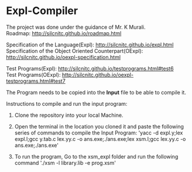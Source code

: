 # Expl-Compiler

The project was done under the guidance of Mr. K Murali. <br>
Roadmap: http://silcnitc.github.io/roadmap.html

Specification of the Language(Expl): http://silcnitc.github.io/expl.html <br>
Specification of the Object Oriented Counterpart(OExpl): http://silcnitc.github.io/oexpl-specification.html

Test Programs(Expl): http://silcnitc.github.io/testprograms.html#test6 <br>
Test Programs(OExpl): http://silcnitc.github.io/oexpl-testprograms.html#test7

The Program needs to be copied into the **Input** file to be able to compile it.

Instructions to compile and run the input program:

1. Clone the repository into your local Machine.

2. Open the terminal in the location you cloned it and paste the following series of commands to compile the Input Program: 'yacc -d expl.y;lex expl.l;gcc y.tab.c lex.yy.c -o ans.exe;./ans.exe;lex xsm.l;gcc lex.yy.c -o ans.exe;./ans.exe'

3. To run the program, Go to the xsm_expl folder and run the following command './xsm -l library.lib -e prog.xsm'
